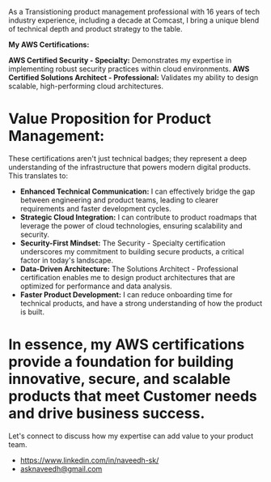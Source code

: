 As a Transistioning product management professional with 16 years of tech industry experience, including a decade at Comcast, I bring a unique blend of technical depth and product strategy to the table. 

**My AWS Certifications:**

  **AWS Certified Security - Specialty:** Demonstrates my expertise in implementing robust security practices within cloud environments.
  **AWS Certified Solutions Architect - Professional:** Validates my ability to design scalable, high-performing cloud architectures.

 # Value Proposition for Product Management:

These certifications aren't just technical badges; they represent a deep understanding of the infrastructure that powers modern digital products. This translates to:

 * **Enhanced Technical Communication:** I can effectively bridge the gap between engineering and product teams, leading to clearer requirements and faster development cycles.
 * **Strategic Cloud Integration:** I can contribute to product roadmaps that leverage the power of cloud technologies, ensuring scalability and security.
 * **Security-First Mindset:** The Security - Specialty certification underscores my commitment to building secure products, a critical factor in today's landscape.
 * **Data-Driven Architecture:** The Solutions Architect - Professional certification enables me to design product architectures that are optimized for performance and data analysis.
 * **Faster Product Development:** I can reduce onboarding time for technical products, and have a strong understanding of how the product is built.

# In essence, my AWS certifications provide a foundation for building innovative, secure, and scalable products that meet Customer needs and drive business success.

Let's connect to discuss how my expertise can add value to your product team.

* https://www.linkedin.com/in/naveedh-sk/
* asknaveedh@gmail.com
